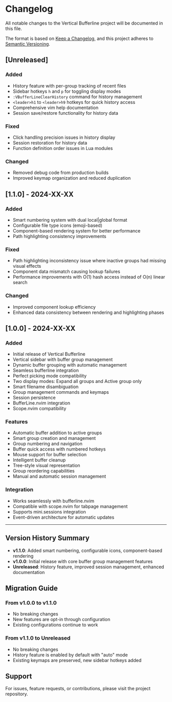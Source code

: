 # Changelog

All notable changes to the Vertical Bufferline project will be documented in this file.

The format is based on [Keep a Changelog](https://keepachangelog.com/en/1.0.0/),
and this project adheres to [Semantic Versioning](https://semver.org/spec/v2.0.0.html).

## [Unreleased]

### Added
- History feature with per-group tracking of recent files
- Sidebar hotkeys `h` and `p` for toggling display modes
- `:VBufferLineClearHistory` command for history management
- `<leader>h1` to `<leader>h9` hotkeys for quick history access
- Comprehensive vim help documentation
- Session save/restore functionality for history data

### Fixed
- Click handling precision issues in history display
- Session restoration for history data
- Function definition order issues in Lua modules

### Changed
- Removed debug code from production builds
- Improved keymap organization and reduced duplication

## [1.1.0] - 2024-XX-XX

### Added
- Smart numbering system with dual local|global format
- Configurable file type icons (emoji-based)
- Component-based rendering system for better performance
- Path highlighting consistency improvements

### Fixed
- Path highlighting inconsistency issue where inactive groups had missing visual effects
- Component data mismatch causing lookup failures
- Performance improvements with O(1) hash access instead of O(n) linear search

### Changed
- Improved component lookup efficiency
- Enhanced data consistency between rendering and highlighting phases

## [1.0.0] - 2024-XX-XX

### Added
- Initial release of Vertical Bufferline
- Vertical sidebar with buffer group management
- Dynamic buffer grouping with automatic management
- Seamless bufferline integration
- Perfect picking mode compatibility
- Two display modes: Expand all groups and Active group only
- Smart filename disambiguation
- Group management commands and keymaps
- Session persistence
- BufferLine.nvim integration
- Scope.nvim compatibility

### Features
- Automatic buffer addition to active groups
- Smart group creation and management
- Group numbering and navigation
- Buffer quick access with numbered hotkeys
- Mouse support for buffer selection
- Intelligent buffer cleanup
- Tree-style visual representation
- Group reordering capabilities
- Manual and automatic session management

### Integration
- Works seamlessly with bufferline.nvim
- Compatible with scope.nvim for tabpage management
- Supports mini.sessions integration
- Event-driven architecture for automatic updates

---

## Version History Summary

- **v1.1.0**: Added smart numbering, configurable icons, component-based rendering
- **v1.0.0**: Initial release with core buffer group management features
- **Unreleased**: History feature, improved session management, enhanced documentation

## Migration Guide

### From v1.0.0 to v1.1.0
- No breaking changes
- New features are opt-in through configuration
- Existing configurations continue to work

### From v1.1.0 to Unreleased
- No breaking changes
- History feature is enabled by default with "auto" mode
- Existing keymaps are preserved, new sidebar hotkeys added

## Support

For issues, feature requests, or contributions, please visit the project repository.